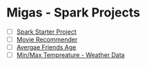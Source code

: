 # Migas - Spark Projects
- [ ] [Spark Starter Project](https://github.com/adhikariaman01/migas/tree/master/migas-app)
- [ ] [Movie Recommender](https://github.com/adhikariaman01/migas/tree/feature/movie-recommender/migas-app)
- [ ] [Avergae Friends Age](https://github.com/adhikariaman01/migas/tree/feature/avg-friend-age/migas-app)
- [ ] [Min/Max Tempreature - Weather Data](https://github.com/adhikariaman01/migas/tree/feature/min-tempreature/migas-app)

